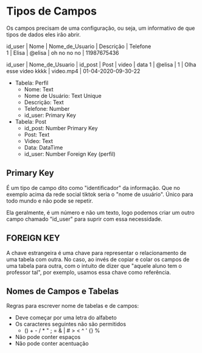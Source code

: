 # Tipos de Campos

Os campos precisam de uma configuração, ou seja, um informativo de que tipos de dados eles irão abrir.

id_user | Nome  | Nome_de_Usuario | Descrição    | Telefone    
1       | Elisa | @elisa          | oh no no no  | 11987675436 

id_user | Nome_de_Usuario | id_post | Post                 | video     | data
1       | @elisa          | 1       | Olha esse video kkkk | video.mp4 | 01-04-2020-09-30-22

- Tabela: Perfil
    - Nome: Text
    - Nome de Usuário: Text Unique
    - Descrição: Text
    - Telefone: Number
    - id_user: Primary Key
- Tabela: Post
    - id_post: Number Primary Key
    - Post: Text
    - Video: Text
    - Data: DataTime
    - id_user: Number Foreign Key (perfil)

## Primary Key

É um tipo de campo dito como "identificador" da informação. Que no exemplo acima da rede social tiktok seria o "nome de usuário". Único para todo mundo e não pode se repetir.

Ela geralmente, é um número e não um texto, logo podemos criar um outro campo chamado "id_user" para suprir com essa necessidade.

## FOREIGN KEY 

A chave estrangeira é uma chave para representar o relacionamento de uma tabela com outra. No caso, ao invés de copiar e colar os campos de uma tabela para outra, com o intuito de dizer que "aquele aluno tem o professor tal", por exemplo, usamos essa chave como referência.

## Nomes de Campos e Tabelas

Regras para escrever nome de tabelas e de campos:

- Deve começar por uma letra do alfabeto
- Os caracteres seguintes não são permitidos 
    - () + - / * " ; = & | # > < ^ ' {} %
- Não pode conter espaços
- Não pode conter acentuação